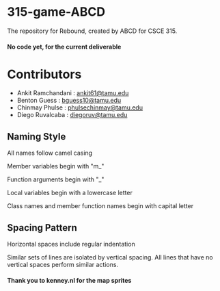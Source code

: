 # 315-game-ABCD

The repository for Rebound, created by ABCD for CSCE 315.

#### No code yet, for the current deliverable

# Contributors

* Ankit Ramchandani : ankit61@tamu.edu
* Benton Guess : bguess10@tamu.edu
* Chinmay Phulse : phulsechinmay@tamu.edu
* Diego Ruvalcaba : diegoruv@tamu.edu

## Naming Style

All names follow camel casing

Member variables begin with "m_"

Function arguments begin with "_"

Local variables begin with a lowercase letter

Class names and member function names begin with capital letter

## Spacing Pattern

Horizontal spaces include regular indentation

Similar sets of lines are isolated by vertical spacing.  All lines that have no vertical spaces perform similar actions.

#### Thank you to kenney.nl for the map sprites

